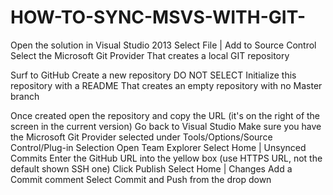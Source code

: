 # HOW-TO-SYNC-MSVS-WITH-GIT-

Open the solution in Visual Studio 2013
Select File | Add to Source Control
Select the Microsoft Git Provider
That creates a local GIT repository

Surf to GitHub
Create a new repository DO NOT SELECT Initialize this repository with a README
That creates an empty repository with no Master branch

Once created open the repository and copy the URL (it's on the right of the screen in the current version)
Go back to Visual Studio
Make sure you have the Microsoft Git Provider selected under Tools/Options/Source Control/Plug-in Selection
Open Team Explorer
Select Home | Unsynced Commits
Enter the GitHub URL into the yellow box (use HTTPS URL, not the default shown SSH one)
Click Publish
Select Home | Changes
Add a Commit comment
Select Commit and Push from the drop down
